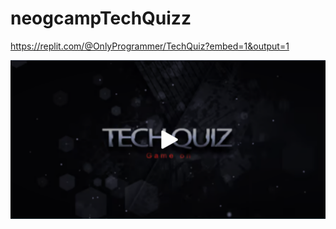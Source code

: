 # neogcampTechQuizz
https://replit.com/@OnlyProgrammer/TechQuiz?embed=1&output=1

![techquiz](https://github.com/gavandivya/neogCampPortfolio/raw/main/images/techquiz.png)
